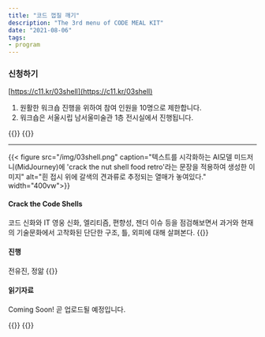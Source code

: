 ```yaml
---
title: "코드 껍질 깨기"
description: "The 3rd menu of CODE MEAL KIT"
date: "2021-08-06"
tags:
- program
---
```


### 신청하기 
[https://c11.kr/03shell](https://c11.kr/03shell)
1. 원활한 워크숍 진행을 위하여 참여 인원을 10명으로 제한합니다.
2. 워크숍은 서울시립 남서울미술관 1층 전시실에서 진행됩니다.


{{<break>}}
{{<break>}}

*** 

{{< figure src="/img/03shell.png" caption="텍스트를 시각화하는 AI모델 미드저니(MidJourney)에 'crack the nut shell food retro'라는 문장을 적용하여 생성한 이미지" alt="흰 접시 위에 갈색의 견과류로 추정되는 열매가 놓여있다." width="400vw">}}
#### Crack the Code Shells 
코드 신화와 IT 영웅 신화, 엘리티즘, 편향성, 젠더 이슈 등을 점검해보면서 과거와 현재의 기술문화에서 고착화된 단단한 구조, 틀, 외피에 대해 살펴본다. 
{{<break>}}

#### 진행  
전유진, 정앎 
{{<break>}}

#### 읽기자료 
Coming Soon! 
곧 업로드될 예정입니다. 


{{<break>}}
{{<break>}}
